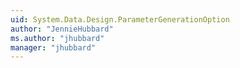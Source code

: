 ```yaml
---
uid: System.Data.Design.ParameterGenerationOption
author: "JennieHubbard"
ms.author: "jhubbard"
manager: "jhubbard"
---
```

